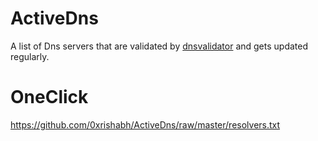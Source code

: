 # ActiveDns
A list of Dns servers that are validated by [dnsvalidator](https://github.com/vortexau/dnsvalidator) and gets updated regularly. 

# OneClick

https://github.com/0xrishabh/ActiveDns/raw/master/resolvers.txt
